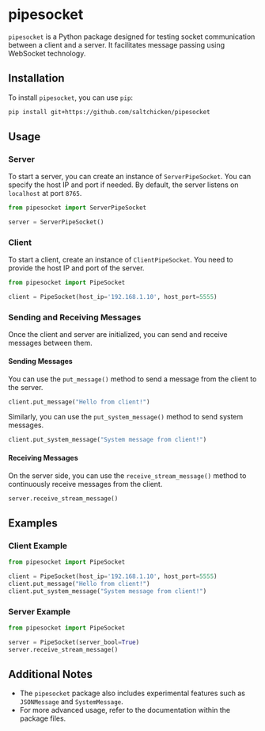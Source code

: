 # pipesocket

`pipesocket` is a Python package designed for testing socket communication between a client and a server. It facilitates message passing using WebSocket technology.

## Installation

To install `pipesocket`, you can use `pip`:

```bash
pip install git+https://github.com/saltchicken/pipesocket
```

## Usage

### Server

To start a server, you can create an instance of `ServerPipeSocket`. You can specify the host IP and port if needed. By default, the server listens on `localhost` at port `8765`.

```python
from pipesocket import ServerPipeSocket

server = ServerPipeSocket()
```

### Client

To start a client, create an instance of `ClientPipeSocket`. You need to provide the host IP and port of the server.

```python
from pipesocket import PipeSocket

client = PipeSocket(host_ip='192.168.1.10', host_port=5555)
```

### Sending and Receiving Messages

Once the client and server are initialized, you can send and receive messages between them.

#### Sending Messages

You can use the `put_message()` method to send a message from the client to the server.

```python
client.put_message("Hello from client!")
```

Similarly, you can use the `put_system_message()` method to send system messages.

```python
client.put_system_message("System message from client!")
```

#### Receiving Messages

On the server side, you can use the `receive_stream_message()` method to continuously receive messages from the client.

```python
server.receive_stream_message()
```

## Examples

### Client Example

```python
from pipesocket import PipeSocket

client = PipeSocket(host_ip='192.168.1.10', host_port=5555)
client.put_message("Hello from client!")
client.put_system_message("System message from client!")
```

### Server Example

```python
from pipesocket import PipeSocket

server = PipeSocket(server_bool=True)
server.receive_stream_message()
```

## Additional Notes

- The `pipesocket` package also includes experimental features such as `JSONMessage` and `SystemMessage`.
- For more advanced usage, refer to the documentation within the package files.
